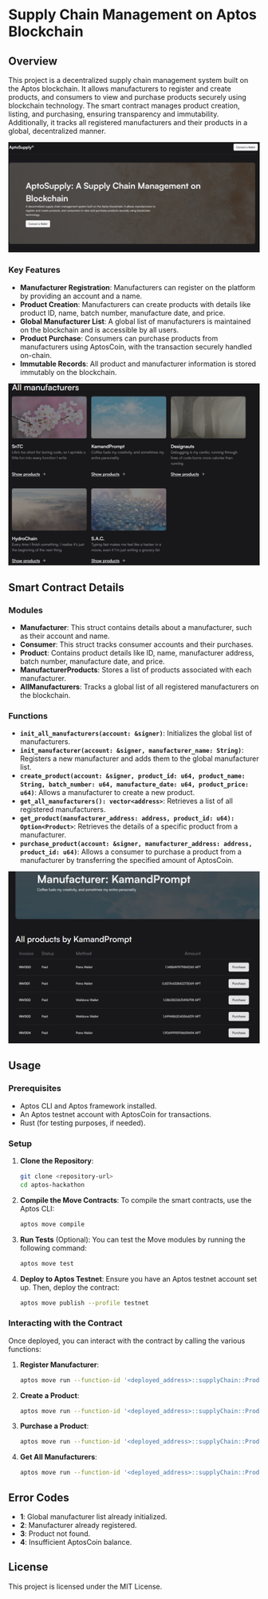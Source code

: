 # Supply Chain Management on Aptos Blockchain

## Overview

This project is a decentralized supply chain management system built on the Aptos blockchain. It allows manufacturers to register and create products, and consumers to view and purchase products securely using blockchain technology. The smart contract manages product creation, listing, and purchasing, ensuring transparency and immutability. Additionally, it tracks all registered manufacturers and their products in a global, decentralized manner.

![Screenshot 1](screenshot/Screenshot-1.png)

### Key Features
- **Manufacturer Registration**: Manufacturers can register on the platform by providing an account and a name.
- **Product Creation**: Manufacturers can create products with details like product ID, name, batch number, manufacture date, and price.
- **Global Manufacturer List**: A global list of manufacturers is maintained on the blockchain and is accessible by all users.
- **Product Purchase**: Consumers can purchase products from manufacturers using AptosCoin, with the transaction securely handled on-chain.
- **Immutable Records**: All product and manufacturer information is stored immutably on the blockchain.

![Screenshot 2](screenshot/Screenshot-2.png)

## Smart Contract Details

### Modules
- **Manufacturer**: This struct contains details about a manufacturer, such as their account and name.
- **Consumer**: This struct tracks consumer accounts and their purchases.
- **Product**: Contains product details like ID, name, manufacturer address, batch number, manufacture date, and price.
- **ManufacturerProducts**: Stores a list of products associated with each manufacturer.
- **AllManufacturers**: Tracks a global list of all registered manufacturers on the blockchain.

### Functions
- **`init_all_manufacturers(account: &signer)`**: Initializes the global list of manufacturers.
- **`init_manufacturer(account: &signer, manufacturer_name: String)`**: Registers a new manufacturer and adds them to the global manufacturer list.
- **`create_product(account: &signer, product_id: u64, product_name: String, batch_number: u64, manufacture_date: u64, product_price: u64)`**: Allows a manufacturer to create a new product.
- **`get_all_manufacturers(): vector<address>`**: Retrieves a list of all registered manufacturers.
- **`get_product(manufacturer_address: address, product_id: u64): Option<Product>`**: Retrieves the details of a specific product from a manufacturer.
- **`purchase_product(account: &signer, manufacturer_address: address, product_id: u64)`**: Allows a consumer to purchase a product from a manufacturer by transferring the specified amount of AptosCoin.

![Screenshot 3](screenshot/Screenshot-3.png)

## Usage

### Prerequisites

- Aptos CLI and Aptos framework installed.
- An Aptos testnet account with AptosCoin for transactions.
- Rust (for testing purposes, if needed).

### Setup

1. **Clone the Repository**:
    ```bash
    git clone <repository-url>
    cd aptos-hackathon
    ```

2. **Compile the Move Contracts**:
    To compile the smart contracts, use the Aptos CLI:
    ```bash
    aptos move compile
    ```

3. **Run Tests** (Optional):
    You can test the Move modules by running the following command:
    ```bash
    aptos move test
    ```

4. **Deploy to Aptos Testnet**:
    Ensure you have an Aptos testnet account set up. Then, deploy the contract:
    ```bash
    aptos move publish --profile testnet
    ```

### Interacting with the Contract

Once deployed, you can interact with the contract by calling the various functions:

1. **Register Manufacturer**:
    ```bash
    aptos move run --function-id '<deployed_address>::supplyChain::Product::init_manufacturer' --args <manufacturer_name>
    ```

2. **Create a Product**:
    ```bash
    aptos move run --function-id '<deployed_address>::supplyChain::Product::create_product' --args <product_id> <product_name> <batch_number> <manufacture_date> <price>
    ```

3. **Purchase a Product**:
    ```bash
    aptos move run --function-id '<deployed_address>::supplyChain::Product::purchase_product' --args <manufacturer_address> <product_id>
    ```

4. **Get All Manufacturers**:
    ```bash
    aptos move run --function-id '<deployed_address>::supplyChain::Product::get_all_manufacturers'
    ```


## Error Codes

- **1**: Global manufacturer list already initialized.
- **2**: Manufacturer already registered.
- **3**: Product not found.
- **4**: Insufficient AptosCoin balance.

## License

This project is licensed under the MIT License.
